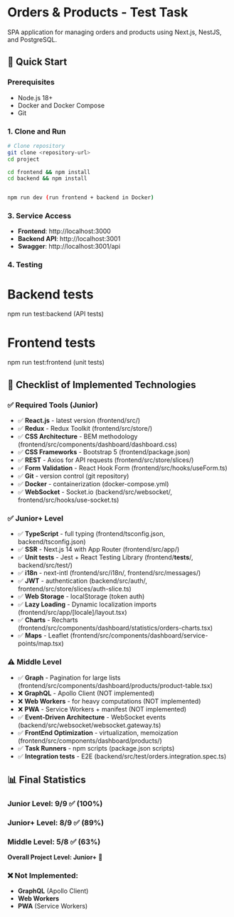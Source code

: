 # Orders & Products - Test Task

SPA application for managing orders and products using Next.js, NestJS, and PostgreSQL.

## 🚀 Quick Start

### Prerequisites

- Node.js 18+
- Docker and Docker Compose
- Git

### 1. Clone and Run

```bash
# Clone repository
git clone <repository-url>
cd project

cd frontend && npm install
cd backend && npm install


npm run dev (run frontend + backend in Docker)
```

### 3. Service Access

- **Frontend**: http://localhost:3000
- **Backend API**: http://localhost:3001
- **Swagger**: http://localhost:3001/api

### 4. Testing

# Backend tests

npm run test:backend (API tests)

# Frontend tests

npm run test:frontend (unit tests)

## 📝 Checklist of Implemented Technologies

### ✅ Required Tools (Junior)

- ✅ **React.js** - latest version (frontend/src/)
- ✅ **Redux** - Redux Toolkit (frontend/src/store/)
- ✅ **CSS Architecture** - BEM methodology (frontend/src/components/dashboard/dashboard.css)
- ✅ **CSS Frameworks** - Bootstrap 5 (frontend/package.json)
- ✅ **REST** - Axios for API requests (frontend/src/store/slices/)
- ✅ **Form Validation** - React Hook Form (frontend/src/hooks/useForm.ts)
- ✅ **Git** - version control (git repository)
- ✅ **Docker** - containerization (docker-compose.yml)
- ✅ **WebSocket** - Socket.io (backend/src/websocket/, frontend/src/hooks/use-socket.ts)

### ✅ Junior+ Level

- ✅ **TypeScript** - full typing (frontend/tsconfig.json, backend/tsconfig.json)
- ✅ **SSR** - Next.js 14 with App Router (frontend/src/app/)
- ✅ **Unit tests** - Jest + React Testing Library (frontend/**tests**/, backend/src/test/)
- ✅ **i18n** - next-intl (frontend/src/i18n/, frontend/src/messages/)
- ✅ **JWT** - authentication (backend/src/auth/, frontend/src/store/slices/auth-slice.ts)
- ✅ **Web Storage** - localStorage (token auth)
- ✅ **Lazy Loading** - Dynamic localization imports (frontend/src/app/[locale]/layout.tsx)
- ✅ **Charts** - Recharts (frontend/src/components/dashboard/statistics/orders-charts.tsx)
- ✅ **Maps** - Leaflet (frontend/src/components/dashboard/service-points/map.tsx)

### ⚠️ Middle Level

- ✅ **Graph** - Pagination for large lists (frontend/src/components/dashboard/products/product-table.tsx)
- ❌ **GraphQL** - Apollo Client (NOT implemented)
- ❌ **Web Workers** - for heavy computations (NOT implemented)
- ❌ **PWA** - Service Workers + manifest (NOT implemented)
- ✅ **Event-Driven Architecture** - WebSocket events (backend/src/websocket/websocket.gateway.ts)
- ✅ **FrontEnd Optimization** - virtualization, memoization (frontend/src/components/dashboard/products/)
- ✅ **Task Runners** - npm scripts (package.json scripts)
- ✅ **Integration tests** - E2E (backend/src/test/orders.integration.spec.ts)

## 📊 Final Statistics

### Junior Level: 9/9 ✅ (100%)

### Junior+ Level: 8/9 ✅ (89%)

### Middle Level: 5/8 ✅ (63%)

**Overall Project Level: Junior+** 🎯

### ❌ Not Implemented:

- **GraphQL** (Apollo Client)
- **Web Workers**
- **PWA** (Service Workers)

```

```
